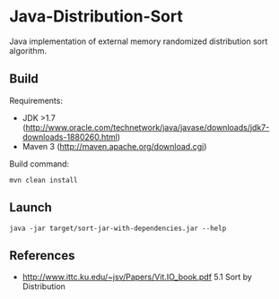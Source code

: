Java-Distribution-Sort
======================

Java implementation of external memory randomized distribution sort algorithm.


Build
-----

Requirements:
  * JDK >1.7 (http://www.oracle.com/technetwork/java/javase/downloads/jdk7-downloads-1880260.html)
  * Maven 3 (http://maven.apache.org/download.cgi)

Build command:
```
mvn clean install
```

Launch
------

```
java -jar target/sort-jar-with-dependencies.jar --help
```
 
References
----------
 
   * http://www.ittc.ku.edu/~jsv/Papers/Vit.IO_book.pdf 5.1 Sort by Distribution
 
